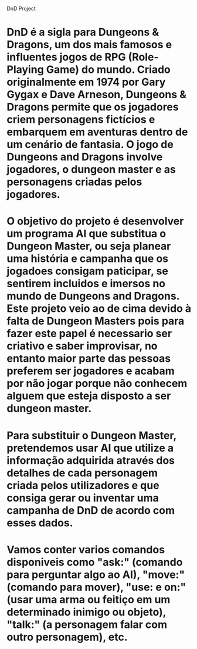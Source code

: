 DnD Project

# DnD é a sigla para Dungeons & Dragons, um dos mais famosos e influentes jogos de RPG (Role-Playing Game) do mundo. Criado originalmente em 1974 por Gary Gygax e Dave Arneson, Dungeons & Dragons permite que os jogadores criem personagens fictícios e embarquem em aventuras dentro de um cenário de fantasia. O jogo de Dungeons and Dragons involve jogadores, o dungeon master e as personagens criadas pelos jogadores.
# O objetivo do projeto é desenvolver um programa AI que substitua o Dungeon Master, ou seja planear uma história e campanha que os jogadoes consigam paticipar, se sentirem incluidos e imersos no mundo de Dungeons and Dragons. Este projeto veio ao de cima devido à falta de Dungeon Masters pois para fazer este papel é necessario ser criativo e saber improvisar, no entanto maior parte das pessoas preferem ser jogadores e acabam por não jogar porque não conhecem alguem que esteja disposto a ser dungeon master.
# Para substituir o Dungeon Master, pretendemos usar AI que utilize a informação adquirida através dos detalhes de cada personagem criada pelos utilizadores e que consiga gerar ou inventar uma campanha de DnD de acordo com esses dados.
# Vamos conter varios comandos disponiveis como "ask:" (comando para perguntar algo ao AI), "move:" (comando para mover), "use: e on:" (usar uma arma ou feitiço em um determinado inimigo ou objeto), "talk:" (a personagem falar com outro personagem), etc. 






